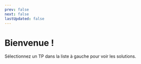 ```yaml
---
prev: false
next: false
lastUpdated: false
---
```


# Bienvenue !
Sélectionnez un TP dans la liste à gauche pour voir les solutions.